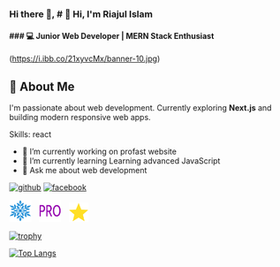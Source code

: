 ### Hi there 👋, # 👋 Hi, I'm Riajul Islam
#### ### 💻 Junior Web Developer | MERN Stack Enthusiast
(https://i.ibb.co/21xyvcMx/banner-10.jpg)

## 🧠 About Me
I'm passionate about web development. Currently exploring **Next.js** and building modern responsive web apps.

Skills: react

- 🔭 I’m currently working on profast website 
- 🌱 I’m currently learning Learning advanced JavaScript 
- 💬 Ask me about web development 


[<img src='https://cdn.jsdelivr.net/npm/simple-icons@3.0.1/icons/github.svg' alt='github' height='40'>](https://github.com/rjriajul1)  [<img src='https://cdn.jsdelivr.net/npm/simple-icons@3.0.1/icons/facebook.svg' alt='facebook' height='40'>](https://www.facebook.com/share/1JHcRoWsFS/)  

<a href='https://archiveprogram.github.com/'><img src='https://raw.githubusercontent.com/acervenky/animated-github-badges/master/assets/acbadge.gif' width='40' height='40'></a> <a href='https://github.com/pricing'><img src='https://raw.githubusercontent.com/acervenky/animated-github-badges/master/assets/pro.gif' width='40' height='40'></a> <a href='https://stars.github.com/'><img src='https://raw.githubusercontent.com/acervenky/animated-github-badges/master/assets/starbadge.gif' width='35' height='35'></a> 

[![trophy](https://github-profile-trophy.vercel.app/?username=rjriajul1)](https://github.com/ryo-ma/github-profile-trophy)

[![Top Langs](https://github-readme-stats.vercel.app/api/top-langs/?username=rjriajul1)](https://github.com/anuraghazra/github-readme-stats)



